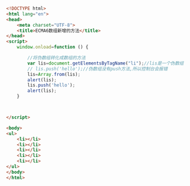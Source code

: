 
<BlogInfo id="177" title="107.ECMA数组新增的方法" author="白日梦想猿" pv=0 read_times=0 pre_cost_time="0分25秒" category="js学习" tag_list="['js学习']" create_time="2021.01.11 17:00:44" update_time="2021.01.11 17:15:54" />

```html
<!DOCTYPE html>
<html lang="en">
<head>
    <meta charset="UTF-8">
    <title>ECMA6数组新增的方法</title>
</head>
<script>
    window.onload=function () {

        //将伪数组转化成数组的方法
        var lis=document.getElementsByTagName("li");//lis是一个伪数组
        // lis.push('hello');//伪数组没有push方法,所以控制台会报错
        lis=Array.from(lis);
        alert(lis);
        lis.push('hello');
        alert(lis);
    }



</script>

<body>
<ul>
    <li></li>
    <li></li>
    <li></li>
    <li></li>
    <li></li>
</ul>
</body>
</html>
```
